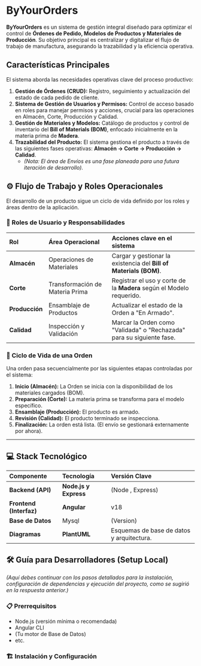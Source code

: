 #  ByYourOrders

**ByYourOrders** es un sistema de gestión integral diseñado para optimizar el control de **Órdenes de Pedido, Modelos de Productos y Materiales de Producción**. Su objetivo principal es centralizar y digitalizar el flujo de trabajo de manufactura, asegurando la trazabilidad y la eficiencia operativa.

##  Características Principales

El sistema aborda las necesidades operativas clave del proceso productivo:

1.  **Gestión de Órdenes (CRUD):** Registro, seguimiento y actualización del estado de cada pedido de cliente.
2.  **Sistema de Gestión de Usuarios y Permisos:** Control de acceso basado en roles para manejar permisos y acciones, crucial para las operaciones en Almacén, Corte, Producción y Calidad.
3.  **Gestión de Materiales y Modelos:** Catálogo de productos y control de inventario del **Bill of Materials (BOM)**, enfocado inicialmente en la materia prima de **Madera**.
4.  **Trazabilidad del Producto:** El sistema gestiona el producto a través de las siguientes fases operativas: **Almacén $\rightarrow$ Corte $\rightarrow$ Producción $\rightarrow$ Calidad**.
    * *(Nota: El área de Envíos es una fase planeada para una futura iteración de desarrollo).*

## ⚙️ Flujo de Trabajo y Roles Operacionales

El desarrollo de un producto sigue un ciclo de vida definido por los roles y áreas dentro de la aplicación.

### 👥 Roles de Usuario y Responsabilidades

| Rol | Área Operacional | Acciones clave en el sistema |
| :--- | :--- | :--- |
| **Almacén** | Operaciones de Materiales | Cargar y gestionar la existencia del **Bill of Materials (BOM)**. |
| **Corte** | Transformación de Materia Prima | Registrar el uso y corte de la **Madera** según el Modelo requerido. |
| **Producción** | Ensamblaje de Productos | Actualizar el estado de la Orden a "En Armado". |
| **Calidad** | Inspección y Validación | Marcar la Orden como "Validada" o "Rechazada" para su siguiente fase. |

### 🔄 Ciclo de Vida de una Orden

Una orden pasa secuencialmente por las siguientes etapas controladas por el sistema:

1.  **Inicio (Almacén):** La Orden se inicia con la disponibilidad de los materiales cargados (BOM).
2.  **Preparación (Corte):** La materia prima se transforma para el modelo específico.
3.  **Ensamblaje (Producción):** El producto es armado.
4.  **Revisión (Calidad):** El producto terminado se inspecciona.
5.  **Finalización:** La orden está lista. (El envío se gestionará externamente por ahora).

---

## 💻 Stack Tecnológico

| Componente | Tecnología | Versión Clave |
| :--- | :--- | :--- |
| **Backend (API)** | **Node.js y Express** | (Node , Express) |
| **Frontend (Interfaz)** | **Angular** | v18 |
| **Base de Datos** | Mysql | (Version) |
| **Diagramas** | **PlantUML** | Esquemas de base de datos y arquitectura. |

## 🛠️ Guía para Desarrolladores (Setup Local)

*(Aquí debes continuar con los pasos detallados para la instalación, configuración de dependencias y ejecución del proyecto, como se sugirió en la respuesta anterior.)*

### 📋 Prerrequisitos

* Node.js (versión mínima o recomendada)
* Angular CLI
* (Tu motor de Base de Datos)
* etc.

### 🏗️ Instalación y Configuración
